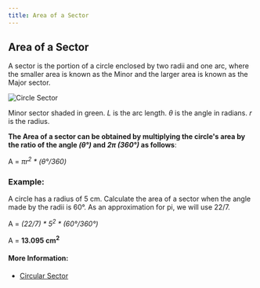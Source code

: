 ```yaml
---
title: Area of a Sector
---
```


## Area of a Sector
A sector is the portion of a circle enclosed by two radii and one arc, where the smaller area is known as the Minor and the larger area is known as the Major sector. 

![Circle Sector](https://upload.wikimedia.org/wikipedia/commons/d/da/Circle_arc.svg "A circle showing Minor and Major sector")

Minor sector shaded in green. 
*L* is the arc length.
*θ* is the angle in radians.
*r* is the radius.

**The Area of a sector can be obtained by multiplying the circle's area by the ratio of the angle *(θ°)* and *2π (360°)* as follows**:

A = *πr<sup>2</sup> * (θ°/360)*

### Example:

A circle has a radius of 5 cm. Calculate the area of a sector when the angle made by the radii is 60°. As an approximation for pi, we will use 22/7.

A = *(22/7) * 5<sup>2</sup> * (60°/360°)*

A = **13.095 cm<sup>2</sup>**

#### More Information:

- [Circular Sector](https://en.wikipedia.org/wiki/Circular_sector)
